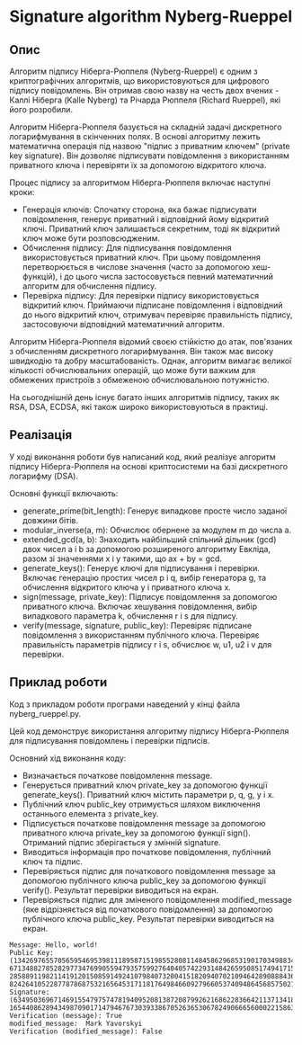 # Signature algorithm Nyberg-Rueppel

## Опис
Алгоритм підпису Ніберга-Рюппеля (Nyberg-Rueppel) є одним з криптографічних алгоритмів, що використовуються для 
цифрового підпису повідомлень. Він отримав свою назву на честь двох вчених - Каллі Ніберга (Kalle Nyberg) та 
Річарда Рюппеля (Richard Rueppel), які його розробили.

Алгоритм Ніберга-Рюппеля базується на складній задачі дискретного логарифмування в скінченних полях. 
В основі алгоритму лежить математична операція під назвою "підпис з приватним ключем" (private key signature). 
Він дозволяє підписувати повідомлення з використанням приватного ключа і перевіряти їх за допомогою відкритого ключа.

Процес підпису за алгоритмом Ніберга-Рюппеля включає наступні кроки:
- Генерація ключів: Спочатку сторона, яка бажає підписувати повідомлення, генерує приватний і відповідний йому відкритий ключі. Приватний ключ залишається секретним, тоді як відкритий ключ може бути розповсюдженим.
- Обчислення підпису: Для підписування повідомлення використовується приватний ключ. При цьому повідомлення перетворюється в числове значення (часто за допомогою хеш-функцій), і до цього числа застосовується певний математичний алгоритм для обчислення підпису.
- Перевірка підпису: Для перевірки підпису використовується відкритий ключ. Приймаючи підписане повідомлення і відповідний до нього відкритий ключ, отримувач перевіряє правильність підпису, застосовуючи відповідний математичний алгоритм.

Алгоритм Ніберга-Рюппеля відомий своєю стійкістю до атак, пов'язаних з обчисленням дискретного логарифмування. 
Він також має високу швидкодію та добру масштабованість. Однак, алгоритм вимагає великої кількості обчислювальних 
операцій, що може бути важким для обмежених пристроїв з обмеженою обчислювальною потужністю.

На сьогоднішній день існує багато інших алгоритмів підпису, таких як RSA, DSA, ECDSA, які також широко використовуються 
в практиці.

## Реалізація
У ході виконання роботи був написаний код, який реалізує алгоритм підпису Ніберга-Рюппеля на основі криптосистеми на базі дискретного логарифму (DSA).

Основні функції включають:
- generate_prime(bit_length): Генерує випадкове просте число заданої довжини бітів.
- modular_inverse(a, m): Обчислює обернене за модулем m до числа a.
- extended_gcd(a, b): Знаходить найбільший спільний дільник (gcd) двох чисел a і b за допомогою розширеного алгоритму Евкліда, разом зі значеннями x і y такими, що ax + by = gcd.
- generate_keys(): Генерує ключі для підписування і перевірки. Включає генерацію простих чисел p і q, вибір генератора g, та обчислення відкритого ключа y і приватного ключа x.
- sign(message, private_key): Підписує повідомлення за допомогою приватного ключа. Включає хешування повідомлення, вибір випадкового параметра k, обчислення r і s для підпису.
- verify(message, signature, public_key): Перевіряє підписане повідомлення з використанням публічного ключа. Перевіряє правильність параметрів підпису r і s, обчислює w, u1, u2 і v для перевірки.

## Приклад роботи
Код з прикладом роботи програми наведений у кінці файла nyberg_rueppel.py.

Цей код демонструє використання алгоритму підпису Ніберга-Рюппеля для підписування повідомлень і перевірки підписів.

Основний хід виконання коду:
- Визначається початкове повідомлення message.
- Генерується приватний ключ private_key за допомогою функції generate_keys(). Приватний ключ містить параметри p, q, g, y і x.
- Публічний ключ public_key отримується шляхом виключення останнього елемента з private_key.
- Підписується початкове повідомлення message за допомогою приватного ключа private_key за допомогою функції sign(). Отриманий підпис зберігається у змінній signature.
- Виводиться інформація про початкове повідомлення, публічний ключ та підпис.
- Перевіряється підпис для початкового повідомлення message за допомогою публічного ключа public_key за допомогою функції verify(). Результат перевірки виводиться на екран.
- Перевіряється підпис для зміненого повідомлення modified_message (яке відрізняється від початкового повідомлення) за допомогою публічного ключа public_key. Результат перевірки виводиться на екран.

```
Message: Hello, world!
Public Key: (134269765570565954695398111895871519855280811484586296853190170349883430844919, 67134882785282977347699055947935759927640405742293148426595085174941715422459, 28588911982114191201508591492410798407320041518209407021094642890888436852553, 82426410522877878687532165645317118176498466092796605374094864568575021850931)
Signature: (63495036967146915547975747819409520813872087992621686228366421137134184185508, 16544086289434987090171479467673039338670526365306782490666560002215863415364)
Verification (message): True
modified_message:  Mark Yavorskyi
Verification (modified_message): False
```
